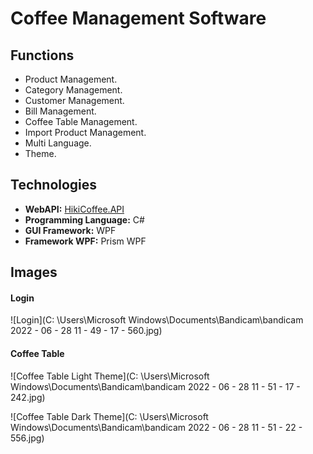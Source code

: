 # Coffee Management Software



## Functions

* Product Management.
* Category Management.
* Customer Management.
* Bill Management.
* Coffee Table Management.
* Import Product Management.
* Multi Language.
* Theme.

## Technologies

* **WebAPI:** [HikiCoffee.API](https://github.com/quangbdhz/HikiCoffee.API)
* **Programming Language:** C#
* **GUI Framework:** WPF
* **Framework WPF:** Prism WPF

## Images

#### Login

![Login](C: \Users\Microsoft Windows\Documents\Bandicam\bandicam 2022 - 06 - 28 11 - 49 - 17 - 560.jpg)

#### Coffee Table

![Coffee Table Light Theme](C: \Users\Microsoft Windows\Documents\Bandicam\bandicam 2022 - 06 - 28 11 - 51 - 17 - 242.jpg)

![Coffee Table Dark Theme](C: \Users\Microsoft Windows\Documents\Bandicam\bandicam 2022 - 06 - 28 11 - 51 - 22 - 556.jpg)



